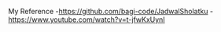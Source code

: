 My Reference
-https://github.com/bagi-code/JadwalSholatku
-https://www.youtube.com/watch?v=t-jfwKxUynI
